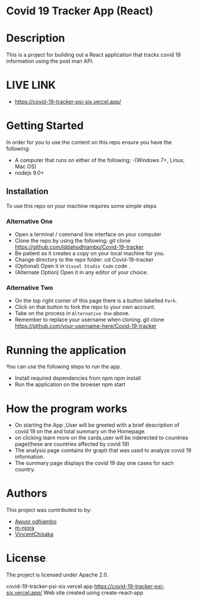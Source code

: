# Covid 19 Tracker App (React)

# Description

This is  a project  for building out a React application  that tracks covid 19 information using the post man API.

# LIVE LINK

 - https://covid-19-tracker-psi-six.vercel.app/

# Getting Started

In order for you to use the content on this repo ensure you have the following:
- A computer that runs on either of the following;
-(Windows 7+, Linux, Mac OS)
- nodejs 9.0+

## Installation

To use this repo on your machine requires some simple steps

### Alternative One

- Open a terminal / command line interface on your computer
- Clone the repo by using the following:
        git clone https://github.com/Iddahodhiambo/Covid-19-tracker
- Be patient as it creates a copy on your local machine for you.
- Change directory to the repo folder:
        cd Covid-19-tracker
- (Optional) Open it in ``Visual Studio Code``
        code .
- (Alternate Option) Open it in any editor of your choice.

### Alternative Two

- On the top right corner of this page there is a button labelled ``Fork``.
- Click on that button to fork the repo to your own account.
- Take on the process in ``Alternative One`` above.
- Remember to replace your username when cloning.
        git clone https://github.com/your-username-here/Covid-19-tracker

# Running the application

 You can use the following steps to run the app.
- Install required dependencies from npm
      npm install
- Run the application on the browser
      npm start

# How the program works
- On starting the App ,User will be greeted with a brief description of covid 19 on the and total summary on the Homepage.
- on clicking learn more on the cards,user will be riderected to countries page(these are countries affected by covid 19)
- The analysis  page comtains thr graph that was used  to analyze covid 19 information.
- The summary page displays the covid 19 day one cases for each country.

# Authors                 

This project was contributed to by:
- [Awuor odhiambo](https://github.com/Iddahodhiambo/)
- [m-njora](https://github.com/m-njora/)
- [VincentChisaka](https://github.com/VincentChisaka/)

# License
The project is licensed under Apache 2.0.

covid-19-tracker-psi-six.vercel.app
https://covid-19-tracker-psi-six.vercel.app/
Web site created using create-react-app

